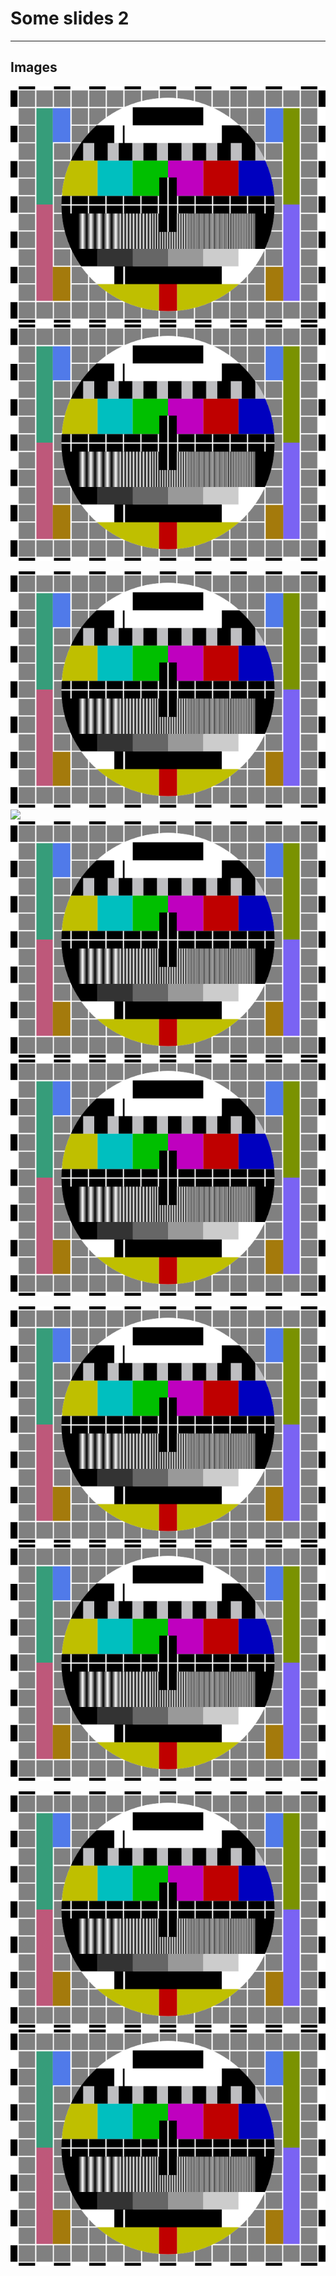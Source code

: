 # Some slides 2

---

## Images

![](../img/example-1.png)
![](<../img/example-1.png>)

![](example-2.png)
![](</example-2.png>)
![](./example-2.png)
![](<./example-2.png>)

![](../img/somefolder/example-3.png)
![](<../img/somefolder/example-3.png>)

![](../example-4.png)
![](<../example-4.png>)
